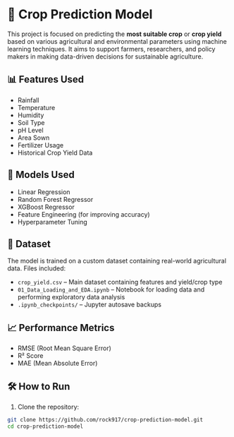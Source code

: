 # 🌾 Crop Prediction Model

This project is focused on predicting the **most suitable crop** or **crop yield** based on various agricultural and environmental parameters using machine learning techniques. It aims to support farmers, researchers, and policy makers in making data-driven decisions for sustainable agriculture.

## 📊 Features Used

- Rainfall
- Temperature
- Humidity
- Soil Type
- pH Level
- Area Sown
- Fertilizer Usage
- Historical Crop Yield Data

## 🧠 Models Used

- Linear Regression
- Random Forest Regressor
- XGBoost Regressor
- Feature Engineering (for improving accuracy)
- Hyperparameter Tuning

## 📁 Dataset

The model is trained on a custom dataset containing real-world agricultural data. Files included:

- `crop_yield.csv` – Main dataset containing features and yield/crop type
- `01_Data_Loading_and_EDA.ipynb` – Notebook for loading data and performing exploratory data analysis
- `.ipynb_checkpoints/` – Jupyter autosave backups

## 📈 Performance Metrics

- RMSE (Root Mean Square Error)
- R² Score
- MAE (Mean Absolute Error)

## 🛠️ How to Run

1. Clone the repository:

```bash
git clone https://github.com/rock917/crop-prediction-model.git
cd crop-prediction-model
